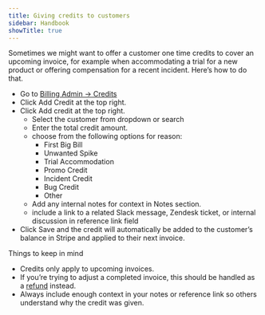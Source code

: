 ```yaml
---
title: Giving credits to customers
sidebar: Handbook
showTitle: true
---
```


Sometimes we might want to offer a customer one time credits to cover an upcoming invoice, for example when accommodating a trial for a new product or offering compensation for a recent incident. Here’s how to do that.

- Go to [Billing Admin → Credits](https://billing.posthog.com/admin/billing/credit/)
- Click Add Credit at the top right.
- Click Add credit at the top right.
  - Select the customer from dropdown or search
  - Enter the total credit amount.
  - choose from the following options for reason:
    - First Big Bill
    - Unwanted Spike
    - Trial Accommodation
    - Promo Credit
    - Incident Credit
    - Bug Credit
    - Other
  - Add any internal notes for context in Notes section.
  - include a link to a related Slack message, Zendesk ticket, or internal discussion in reference link field
- Click Save and the credit will automatically be added to the customer’s balance in Stripe and applied to their next invoice.

Things to keep in mind
- Credits only apply to upcoming invoices.
- If you’re trying to adjust a completed invoice, this should be handled as a [refund](https://posthog.com/handbook/growth/sales/refunds) instead.
- Always include enough context in your notes or reference link so others understand why the credit was given.

